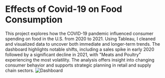 # Effects of Covid-19 on Food Consumption
This project explores how the COVID-19 pandemic influenced consumer spending on food in the U.S. from 2020 to 2021. Using Tableau, I cleaned and visualized data to uncover both immediate and longer-term trends. The dashboard highlights notable shifts, including a sales spike in early 2020 followed by a significant decline in 2021, with "Meats and Poultry" experiencing the most volatility. The analysis offers insight into changing consumer behavior and supports strategic planning in retail and supply chain sectors.
![Dashboard](https://github.com/user-attachments/assets/536ec4f9-67de-46c3-bad1-ae695c7d3037)
